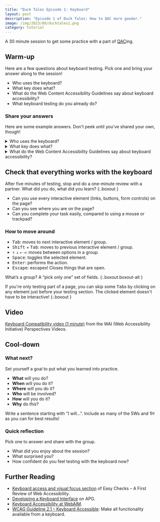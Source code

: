 ```yaml
---
title: "Duck Tales Episode 1: Keyboard"
layout: post
description: "Episode 1 of Duck Tales: How to QAC more gooder."
image: /img/2023/08/ducktales1.png
category: tutorial
---
```


A 30 minute session to get some practice with a part of [QAC](/2021/12/13/qac/)ing.

## Warm-up 

Here are a few questions about keyboard testing. Pick one and bring your answer along to the session!

- Who uses the keyboard?
- What key does what?
- What do the Web Content Accessibility Guidelines say about keyboard accessibility?
- What keyboard testing do you already do?

### Share your answers

Here are some example answers. Don't peek until you've shared your own, though!

<details>
	<summary>Who uses the keyboard?</summary>
<div markdown="1">
- “Power users” use the keyboard because it’s more efficient. More accurate, easier muscle memory.
- People with motor impairments find the keyboard easier or more comfortable to use.
- Desktop screen reader users only use the keyboard. So many keyboard shortcuts! 🤩
</div>
</details>

<details>
	<summary>What key does what?</summary>
<div markdown="1">
- <kbd>Tab</kbd>: next focusable element / group, <kbd>Shift</kbd> + <kbd>Tab</kbd>: previous focusable element / group.
- <kbd>↑</kbd> <kbd>↓</kbd> <kbd>←</kbd> <kbd>→</kbd>: between options in group.
- For specific UI elements, choose the pattern in [ARIA Authoring Practices Guide (APG)](https://www.w3.org/WAI/ARIA/apg/patterns/) and go to the Keyboard Interaction section.
</div>
</details>

<details>
	<summary>What do the Web Content Accessibility Guidelines say about keyboard accessibility?</summary>
<div markdown="1">
<p>Lots! Some under Perceivable, more under Operable. <a href="https://www.w3.org/WAI/WCAG22/quickref/?currentsidebar=%23col_customize&showtechniques=123%2C242&tags=keyboard&technologies=smil%2Cpdf">Filter the Quick Reference by the keyboard tag</a> to see them all.</p>
</div>
</details>

## Check that everything works with the keyboard

After five minutes of testing, stop and do a one-minute review with a partner. What did you do, what did you learn?
{:.boxout }

- Can you use every interactive element (links, buttons, form controls) on the page?
- Can you see where you are on the page?
- Can you complete your task easily, compared to using a mouse or trackpad?

### How to move around

- <kbd>Tab</kbd>: moves to next interactive element / group.
- <kbd>Shift</kbd> + <kbd>Tab</kbd>: moves to previous interactive element / group.
- <kbd>↑</kbd> <kbd>↓</kbd> <kbd>←</kbd> <kbd>→</kbd>: moves between options in a group.
- <kbd>Space</kbd>: toggles the selected element.
- <kbd>Enter</kbd>: performs the action.
- <kbd>Escape</kbd>: escapes! Closes things that are open.

What’s a group? A “pick only one” set of fields.
{:.boxout.boxout-alt }

If you're only testing part of a page, you can skip some <kbd>Tab</kbd>s by clicking on any element just before your testing section. The clicked element doesn't have to be interactive!
{:.boxout }

## Video

[Keyboard Compatibility video (1 minute)](https://www.w3.org/WAI/perspective-videos/keyboard/) from the WAI (Web Accessibility Initiative) Perspectives Videos.

## Cool-down

### What next?

Set yourself a goal to put what you learned into practice.

- **What** will you do?
- **When** will you do it?
- **Where** will you do it?
- **Who** will be involved?
- **How** will you do it?
- **Why** do _this_?

Write a sentence starting with "I will...". Include as many of the 5Ws and 1H as you can for best results!

### Quick reflection

Pick one to answer and share with the group.

- What did you enjoy about the session?
- What surprised you?
- How confident do you feel testing with the keyboard now?

## Further Reading

- [Keyboard access and visual focus section](https://www.w3.org/WAI/test-evaluate/preliminary/#interaction) of Easy Checks – A First Review of Web Accessibility.
- [Developing a Keyboard Interface](https://www.w3.org/WAI/ARIA/apg/practices/keyboard-interface/#kbd_focus_vs_selection) on APG.
- [Keyboard Accessibility at WebAIM](https://webaim.org/techniques/keyboard/).
- [WCAG Guideline 2.1 – Keyboard Accessible](https://www.w3.org/WAI/WCAG21/quickref/?currentsidebar=%23col_overview&technologies=smil%2Cpdf%2Cflash%2Csl&showtechniques=123%2C242#keyboard-accessible): Make all functionality available from a keyboard.
